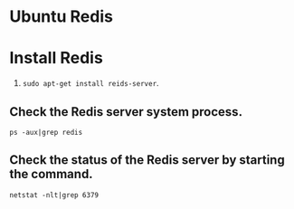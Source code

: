 # Ubuntu Redis

# Install Redis

1. `sudo apt-get install reids-server`.

## Check the Redis server system process.

``` shell
ps -aux|grep redis
```

## Check the status of the Redis server by starting the command.

``` shell
netstat -nlt|grep 6379
```

